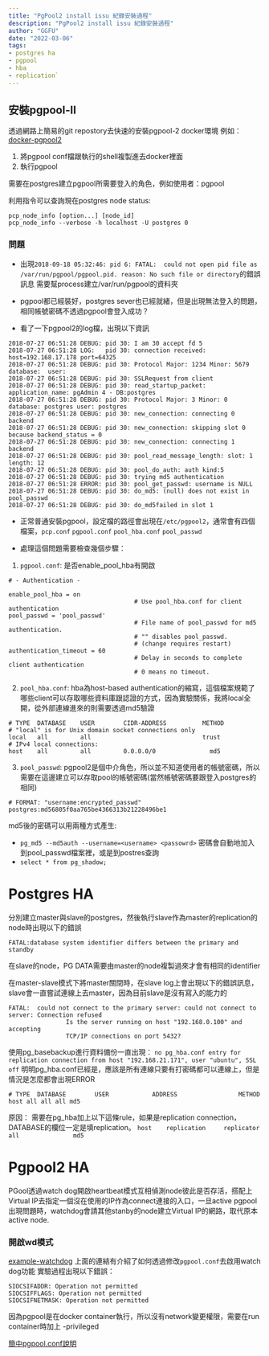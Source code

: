 ```yaml
---
title: "PgPool2 install issu 紀錄安裝過程"
description: "PgPool2 install issu 紀錄安裝過程"
author: "GGFU"
date: "2022-03-06"
tags: 
- postgres ha
- pgpool
- hba
- replication`
---
```



## 安裝pgpool-II
透過網路上簡易的git repostory去快速的安裝pgpool-2 docker環境
例如：[docker-pgpool2](https://github.com/lzalewsk/docker-pgpool2)
1. 將pgpool conf檔跟執行的shell複製進去docker裡面
2. 執行pgpool

需要在postgres建立pgpool所需要登入的角色，例如使用者：pgpool

利用指令可以查詢現在postgres node status:
```
pcp_node_info [option...] [node_id]
pcp_node_info --verbose -h localhost -U postgres 0

```

### 問題

- 出現`2018-09-18 05:32:46: pid 6: FATAL:  could not open pid file as /var/run/pgpool/pgpool.pid. reason: No such file or directory`的錯誤訊息
需要幫process建立/var/run/pgpool的資料夾

- pgpool都已經裝好，postgres sever也已經就緒，但是出現無法登入的問題，相同帳號密碼不透過pgpool會登入成功？

- 看了一下pgpool2的log檔，出現以下資訊
```
2018-07-27 06:51:28 DEBUG: pid 30: I am 30 accept fd 5
2018-07-27 06:51:28 LOG:   pid 30: connection received: host=192.168.17.178 port=64325
2018-07-27 06:51:28 DEBUG: pid 30: Protocol Major: 1234 Minor: 5679 database:  user: 
2018-07-27 06:51:28 DEBUG: pid 30: SSLRequest from client
2018-07-27 06:51:28 DEBUG: pid 30: read_startup_packet: application_name: pgAdmin 4 - DB:postgres
2018-07-27 06:51:28 DEBUG: pid 30: Protocol Major: 3 Minor: 0 database: postgres user: postgres
2018-07-27 06:51:28 DEBUG: pid 30: new_connection: connecting 0 backend
2018-07-27 06:51:28 DEBUG: pid 30: new_connection: skipping slot 0 because backend_status = 0
2018-07-27 06:51:28 DEBUG: pid 30: new_connection: connecting 1 backend
2018-07-27 06:51:28 DEBUG: pid 30: pool_read_message_length: slot: 1 length: 12
2018-07-27 06:51:28 DEBUG: pid 30: pool_do_auth: auth kind:5
2018-07-27 06:51:28 DEBUG: pid 30: trying md5 authentication
2018-07-27 06:51:28 ERROR: pid 30: pool_get_passwd: username is NULL
2018-07-27 06:51:28 DEBUG: pid 30: do_md5: (null) does not exist in pool_passwd
2018-07-27 06:51:28 DEBUG: pid 30: do_md5failed in slot 1
```

- 正常普通安裝pgpool，設定檔的路徑會出現在`/etc/pgpool2`，通常會有四個檔案，`pcp.conf`  `pgpool.conf`  `pool_hba.conf`  `pool_passwd`

- 處理這個問題需要檢查幾個步驟：
1. `pgpool.conf`: 是否enable_pool_hba有開啟
```
# - Authentication -

enable_pool_hba = on
                                   # Use pool_hba.conf for client authentication
pool_passwd = 'pool_passwd'
                                   # File name of pool_passwd for md5 authentication.
                                   # "" disables pool_passwd.
                                   # (change requires restart)
authentication_timeout = 60
                                   # Delay in seconds to complete client authentication
                                   # 0 means no timeout.
```
2. `pool_hba.conf`: hba為host-based authentication的縮寫，這個檔案規範了哪些client可以存取哪些資料庫跟認證的方式，因為實驗關係，我將local全開，從外部連線進來的則需要透過md5驗證

 ```
 # TYPE  DATABASE    USER        CIDR-ADDRESS          METHOD
 # "local" is for Unix domain socket connections only
local   all         all                               trust
# IPv4 local connections:
host    all         all         0.0.0.0/0               md5
 ```
3. `pool_passwd`: pgpool2是個中介角色，所以並不知道使用者的帳號密碼，所以需要在這邊建立可以存取pool的帳號密碼(當然帳號密碼要跟登入postgres的相同)

```
# FORMAT: "username:encrypted_passwd"
postgres:md56805f0aa765be4366313b21228496be1
```

md5後的密碼可以用兩種方式產生:
- `pg_md5 --md5auth --username=<username> <passowrd>`
密碼會自動地加入到pool_passwd檔案裡，或是到postres查詢
- `select * from pg_shadow;`


# Postgres HA
分別建立master與slave的postgres，然後執行slave作為master的replication的node時出現以下的錯誤
```
FATAL:database system identifier differs between the primary and standby
```
在slave的node，PG DATA需要由master的node複製過來才會有相同的identifier



在master-slave模式下將master關閉時，在slave log上會出現以下的錯誤訊息，slave會一直嘗試連線上去master，因為目前slave是沒有寫入的能力的
```
FATAL:  could not connect to the primary server: could not connect to server: Connection refused
                Is the server running on host "192.168.0.100" and accepting
                TCP/IP connections on port 5432?
```

使用pg_basebackup進行資料備份一直出現：
```no pg_hba.conf entry for replication connection from host "192.168.21.171", user "ubuntu", SSL off```
明明pg_hba.conf已經是，應該是所有連線只要有打密碼都可以連線上，但是情況是怎麼都會出現ERROR
```
# TYPE  DATABASE        USER            ADDRESS                 METHOD
host all all all md5
```
原因：
需要在pg_hba加上以下這條rule，如果是replication connection，DATABASE的欄位一定是填replication。
`host    replication     replicator      all               md5`

# Pgpool2 HA
PGool透過watch dog開啟heartbeat模式互相偵測node彼此是否存活，搭配上Virtual IP去指定一個沒在使用的IP作為connect連接的入口，一旦active pgpool出現問題時，watchdog會請其他stanby的node建立Virtual IP的網路，取代原本active node.
### 開啟wd模式
[example-watchdog](http://www.pgpool.net/docs/latest/en/html/example-watchdog.html)
上面的連結有介紹了如何透過修改`pgpool.conf`去啟用watch dog功能
實驗過程出現以下錯誤：
```
SIOCSIFADDR: Operation not permitted 
SIOCSIFFLAGS: Operation not permitted 
SIOCSIFNETMASK: Operation not permitted 
```
因為pgpool是在docker container執行，所以沒有network變更權限，需要在run container時加上 -privileged

[簡中pgpool.conf說明](http://www.pgpool.net/docs/pgpool-II-3.2.1/pgpool-zh_cn.html)

